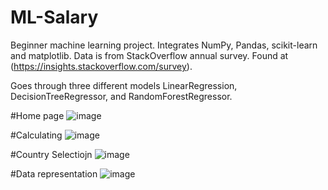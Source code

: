 # ML-Salary
Beginner machine learning project. Integrates NumPy, Pandas, scikit-learn and matplotlib. 
Data is from StackOverflow annual survey. Found at (https://insights.stackoverflow.com/survey).

Goes through three different models LinearRegression, DecisionTreeRegressor, and RandomForestRegressor.

#Home page
![image](https://user-images.githubusercontent.com/44743228/134600385-4de58eba-1f4b-47b6-b202-0ff1e7f264f0.png)

#Calculating 
![image](https://user-images.githubusercontent.com/44743228/134600415-824fb5bd-7ad1-4568-8c96-269d4baa0c79.png)

#Country Selectiojn
![image](https://user-images.githubusercontent.com/44743228/134600446-57370490-b06c-4f48-ac2f-43a57e67c00a.png)

#Data representation
![image](https://user-images.githubusercontent.com/44743228/134600476-4bb61de7-629d-49ee-bd5d-bc7346a8709d.png)
